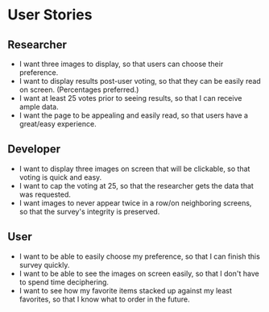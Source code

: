 # User Stories

## Researcher
* I want three images to display, so that users can choose their preference.
* I want to display results post-user voting, so that they can be easily read on screen. (Percentages preferred.)
* I want at least 25 votes prior to seeing results, so that I can receive ample data.
* I want the page to be appealing and easily read, so that users have a great/easy experience.

## Developer
* I want to display three images on screen that will be clickable, so that voting is quick and easy.
* I want to cap the voting at 25, so that the researcher gets the data that was requested.
* I want images to never appear twice in a row/on neighboring screens, so that the survey's integrity is preserved.

## User
* I want to be able to easily choose my preference, so that I can finish this survey quickly.
* I want to be able to see the images on screen easily, so that I don't have to spend time deciphering.
* I want to see how my favorite items stacked up against my least favorites, so that I know what to order in the future.